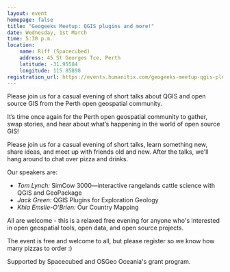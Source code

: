 ```yaml
---
layout: event
homepage: false
title: "Geogeeks Meetup: QGIS plugins and more!"
date: Wednesday, 1st March
time: 5:30 p.m.
location:
    name: Riff (Spacecubed)
    address: 45 St Georges Tce, Perth
    latitude: -31.95584
    longitude: 115.85898
registration_url: https://events.humanitix.com/geogeeks-meetup-qgis-plugins-and-more
---
```

Please join us for a casual evening of short talks about QGIS and open source GIS from the Perth open geospatial community.

It’s time once again for the Perth open geospatial community to gather, swap stories, and hear about what’s happening in the world of open source GIS!

Please join us for a casual evening of short talks, learn something new, share ideas, and meet up with friends old and new. After the talks, we'll hang around to chat over pizza and drinks.

Our speakers are:

* *Tom Lynch:* SimCow 3000—interactive rangelands cattle science with QGIS and GeoPackage
* *Jack Green:* QGIS Plugins for Exploration Geology
* *Khia Emslie-O'Brien:* Our Country Mapping

All are welcome - this is a relaxed free evening for anyone who's interested in open geospatial tools, open data, and open source projects.

The event is free and welcome to all, but please register so we know how many pizzas to order :)

Supported by Spacecubed and OSGeo Oceania's grant program.
